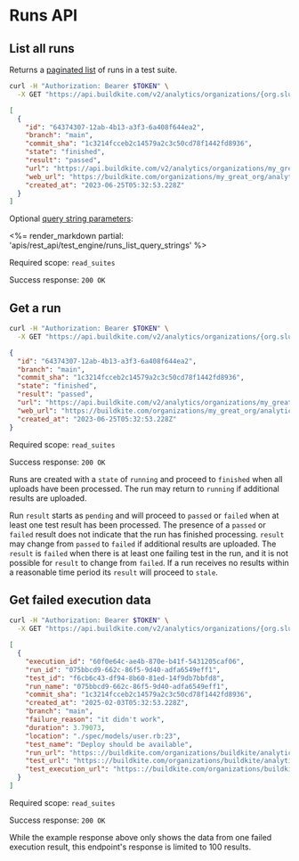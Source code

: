 # Runs API

## List all runs

Returns a [paginated list](<%= paginated_resource_docs_url %>) of runs in a test suite.

```bash
curl -H "Authorization: Bearer $TOKEN" \
  -X GET "https://api.buildkite.com/v2/analytics/organizations/{org.slug}/suites/{suite.slug}/runs"
```

```json
[
  {
    "id": "64374307-12ab-4b13-a3f3-6a408f644ea2",
    "branch": "main",
    "commit_sha": "1c3214fcceb2c14579a2c3c50cd78f1442fd8936",
    "state": "finished",
    "result": "passed",
    "url": "https://api.buildkite.com/v2/analytics/organizations/my_great_org/suites/my_suite_slug/runs/64374307-12ab-4b13-a3f3-6a408f644ea2",
    "web_url": "https://buildkite.com/organizations/my_great_org/analytics/suites/my_suite_slug/runs/64374307-12ab-4b13-a3f3-6a408f644ea2",
    "created_at": "2023-06-25T05:32:53.228Z"
  }
]
```

Optional [query string parameters](/docs/api#query-string-parameters):

<%= render_markdown partial: 'apis/rest_api/test_engine/runs_list_query_strings' %>

Required scope: `read_suites`

Success response: `200 OK`

## Get a run

```bash
curl -H "Authorization: Bearer $TOKEN" \
  -X GET "https://api.buildkite.com/v2/analytics/organizations/{org.slug}/suites/{suite.slug}/runs/{run.id}"
```

```json
{
  "id": "64374307-12ab-4b13-a3f3-6a408f644ea2",
  "branch": "main",
  "commit_sha": "1c3214fcceb2c14579a2c3c50cd78f1442fd8936",
  "state": "finished",
  "result": "passed",
  "url": "https://api.buildkite.com/v2/analytics/organizations/my_great_org/suites/my_suite_slug/runs/64374307-12ab-4b13-a3f3-6a408f644ea2",
  "web_url": "https://buildkite.com/organizations/my_great_org/analytics/suites/my_suite_slug/runs/64374307-12ab-4b13-a3f3-6a408f644ea2",
  "created_at": "2023-06-25T05:32:53.228Z"
}
```

Required scope: `read_suites`

Success response: `200 OK`

Runs are created with a `state` of `running` and proceed to `finished` when all uploads have been processed. The run may return to `running` if additional results are uploaded.

Run `result` starts as `pending` and will proceed to `passed` or `failed` when at least one test result has been processed.  The presence of a `passed` or `failed` result does not indicate that the run has finished processing. `result` may change from `passed` to `failed` if additional results are uploaded. The `result` is `failed` when there is at least one failing test in the run, and it is not possible for `result` to change from `failed`. If a run receives no results within a reasonable time period its `result` will proceed to `stale`.

## Get failed execution data

```bash
curl -H "Authorization: Bearer $TOKEN" \
  -X GET "https://api.buildkite.com/v2/analytics/organizations/{org.slug}/suites/{suite.slug}/runs/{run.id}/failed_executions"
```

```json
[
  {
    "execution_id": "60f0e64c-ae4b-870e-b41f-5431205caf06",
    "run_id": "075bbcd9-662c-86f5-9d40-adfa6549eff1",
    "test_id": "f6cb6c43-df94-8b60-81ed-14f9db7bbfd8",
    "run_name": "075bbcd9-662c-86f5-9d40-adfa6549eff1",
    "commit_sha": "1c3214fcceb2c14579a2c3c50cd78f1442fd8936",
    "created_at": "2025-02-03T05:32:53.228Z",
    "branch": "main",
    "failure_reason": "it didn't work",
    "duration": 3.79073,
    "location": "./spec/models/user.rb:23",
    "test_name": "Deploy should be available",
    "run_url": "https:://buildkite.com/organizations/buildkite/analytics/suites/my-test-suite/runs/075bbcd9-662c-86f5-9d40-adfa6549eff1",
    "test_url": "https:://buildkite.com/organizations/buildkite/analytics/suites/my-test-suite/tests/f6cb6c43-df94-8b60-81ed-14f9db7bbfd8",
    "test_execution_url": "https:://buildkite.com/organizations/buildkite/analytics/suites/my-test-suite/tests/f6cb6c43-df94-8b60-81ed-14f9db7bbfd8?execution_id=60f0e64c-ae4b-870e-b41f-5431205caf06",
  }
]
```

Required scope: `read_suites`

Success response: `200 OK`

While the example response above only shows the data from one failed execution result, this endpoint's response is limited to 100 results.

